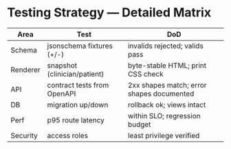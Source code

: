# Testing Strategy — Detailed Matrix

| Area | Test | DoD |
|---|---|---|
| Schema | jsonschema fixtures (+/-) | invalids rejected; valids pass |
| Renderer | snapshot (clinician/patient) | byte-stable HTML; print CSS check |
| API | contract tests from OpenAPI | 2xx shapes match; error shapes documented |
| DB | migration up/down | rollback ok; views intact |
| Perf | p95 route latency | within SLO; regression budget |
| Security | access roles | least privilege verified |
